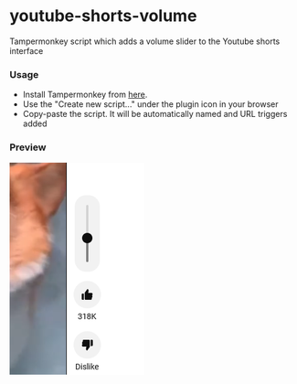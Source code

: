 # youtube-shorts-volume
Tampermonkey script which adds a volume slider to the Youtube shorts interface

### Usage
* Install Tampermonkey from [here](https://www.tampermonkey.net/).
* Use the "Create new script..." under the plugin icon in your browser
* Copy-paste the script. It will be automatically named and URL triggers added

### Preview

![Preview of volume slider](preview.png "1.0 preview")